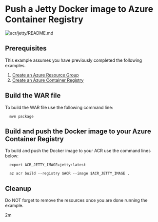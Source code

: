 
# Push a Jetty Docker image to Azure Container Registry

![acr/jetty/README.md](https://github.com/Azure-Samples/java-on-azure-examples/workflows/acr/jetty/README.md/badge.svg)

## Prerequisites

This example assumes you have previously completed the following examples.

1. [Create an Azure Resource Group](../../group/create/)
1. [Create an Azure Container Registry](../create/)

<!-- workflow.cron(0 6 * * 2) -->
<!-- workflow.include(../create/README.md) -->

## Build the WAR file

<!-- workflow.run()

cd acr/jetty

  -->

To build the WAR file use the following command line:

```shell
  mvn package
```

## Build and push the Docker image to your Azure Container Registry

To build and push the Docker image to your ACR use the command lines below:

```shell
  export ACR_JETTY_IMAGE=jetty:latest

  az acr build --registry $ACR --image $ACR_JETTY_IMAGE .
```

<!-- workflow.run()

cd ../..

  -->

<!-- workflow.directOnly()

export RESULT=$(az acr repository show --name $ACR --image $ACR_JETTY_IMAGE)
az group delete --name $RESOURCE_GROUP --yes || true

if [[ -z $RESULT ]]; then
  echo "Unable to find $ACR_JETTY_IMAGE image"
  exit 1
fi

  -->

## Cleanup

Do NOT forget to remove the resources once you are done running the example.

2m
